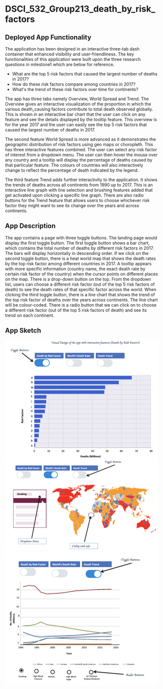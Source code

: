 # DSCI_532_Group213_death_by_risk_factors

## Deployed App Functionality

The application has been designed in an interactive three-tab dash container that enhanced visibility and user-friendliness. The key functionalities of this application were built upon the three research questions in milestone1 which are below for reference.

- What are the top 5 risk factors that caused the largest number of deaths in 2017?
- How do these risk factors compare among countries in 2017?
- What's the trend of these risk factors over time for continents?

The app has three tabs namely Overview, World Spread and Trend.
The Overview gives an interactive visualization of the proportion in which the various death_causing factors contribute to total death observed globally. This is shown in an interactive bar chart that the user can click on any feature and see the details displayed by the tooltip feature. This overview is for the year 2017 and the user can easily see the top 5 risk factors that caused the largest number of deaths in 2017.

The second feature World Spread is more advanced as it demonstrates the geographic distribution of risk factors using geo maps or choropleth. This has three interactive features combined. The user can select any risk factor of interest from a dropdown menu. The user can then hover the mouse over any country and a tooltip will display the percentage of deaths caused by that particular feature. The colours of countries will also interactively change to reflect the percentage of death indicated by the legend.

The third feature Trend adds further interactivity to the application. It shows the trends of deaths across all continents from 1990 up to 2017. This is an interactive line graph with line selection and brushing features added that get activated upon clicking a specific line graph.
There are also radio buttons for the Trend feature that allows users to choose whichever risk factor they might want to see its change over the years and across continents.

## App Description

The app contains a page with three toggle buttons. The landing page would display the first toggle button. The first toggle button shows a bar chart, which contains the total number of deaths by different risk factors in 2017. The bars will display horizontally in descending order. If we click on the second toggle button, there is a heat world map that shows the death rates by the top risk factor among different countries in 2017. A tooltip appears with more specific information (country name, the exact death rate by certain risk factor of the country) when the cursor points on different places on the map. There is a drop-down button on the top. From the dropdown list, users can choose a different risk factor (out of the top 5 risk factors of death) to see the death rates of that specific factor across the world. When clicking the third toggle button, there is a line chart that shows the trend of the top risk factor of deaths over the years across continents. The line chart will be colour-coded. There is a radio button that we can click on to choose a different risk factor (out of the top 5 risk factors of death) and see its trend on each continent.

## App Sketch
![app_feature1](img/app_feature1.png)
![app_feature2](img/app_feature2.png)
![app_feature3](img/app_feature3.png)

